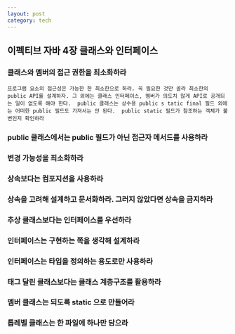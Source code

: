 ```yaml
---
layout: post
category: tech
---
```


## 이펙티브 자바 4장 클래스와 인터페이스

### 클래스와 멤버의 접근 권한을 최소화하라
`프로그램 요소의 접근성은 가능한 한 최소한으로 하라. 꼭 필요한 것만 골라 최소한의 public API를 설계하자.
그 외에는 클래스 인터페이스, 멤버가 의도치 않게 API로 공개되는 일이 없도록 해야 한다. 
public 클래스는 상수용 public s tatic final 필드 외에는 어떠한 public 필드도 가져서는 안 된다. 
public static 필드가 참조하는 객체가 불변인지 확인하라`

### public 클래스에서는 public 필드가 아닌 접근자 메서드를 사용하라

### 변경 가능성을 최소화하라

### 상속보다는 컴포지션을 사용하라 

### 상속을 고려해 설계하고 문서화하라. 그러지 않았다면 상속을 금지하라

### 추상 클래스보다는 인터페이스를 우선하라

### 인터페이스는 구현하는 쪽을 생각해 설계하라 

### 인터페이스는 타입을 정의하는 용도로만 사용하라

### 태그 달린 클래스보다는 클래스 계층구조를 활용하라

### 멤버 클래스는 되도록 static 으로 만들어라

### 톱레벨 클래스는 한 파일에 하나만 담으라

